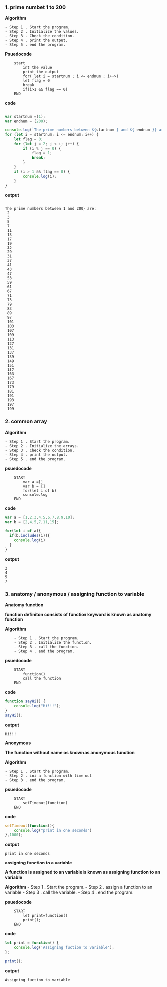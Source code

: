 ### 1. prime numbet 1 to 200
**Algorithm**

    - Step 1 . Start the program.
    - Step 2 . Initialize the values.
    - Step 3 . Check the condition.
    - Step 4 . print the output.
    - Step 5 . end the program.

**Psuedocode**
```
    start
        int the value
        print the output
        for( let i = startnum ; i <= endnum ; i++>)
        let flag = 0
        break
        if(i>1 && flag == 0)
    END
```


**code**
```javascript

var startnum =(1);
var endnum = (200);

console.log(`The prime numbers between ${startnum } and ${ endnum }} are:`);
for (let i = startnum; i <= endnum; i++) {
    let flag = 0;
    for (let j = 2; j < i; j++) {
        if (i % j == 0) {
            flag = 1;
            break;
        }
    }
    if (i > 1 && flag == 0) {
        console.log(i);
    }
}
```

**output**
```console

The prime numbers between 1 and 200} are:
 2
 3
 5
 7
 11
 13
 17
 19
 23
 29
 31
 37
 41
 43
 47
 53
 59
 61
 67
 71
 73
 79
 83
 89
 97
 101
 103
 107
 109
 113
 127
 131
 137
 139
 149
 151
 157
 163
 167
 173
 179
 181
 191
 193
 197
 199
 ```

### 2. common array

**Algorithm**

    - Step 1 . Start the program.
    - Step 2 . Initialize the arrays.
    - Step 3 . Check the condition.
    - Step 4 . print the output.
    - Step 5 . end the program.

**psuedocode**
```
    START
        var a =[]
        var b = []
        for(let i of b)
        console.log
    END
```

**code**
```javascript
var a = [1,2,3,4,5,6,7,8,9,10];
var b = [2,4,5,7,11,15];

for(let i of a){
  if(b.includes(i)){
    console.log(i)
  }
}

```
**output**
```console
2
4
5
7

```

### 3. anatomy / anonymous / assigning function to variable

**Anatomy function**


**function definiton consists of function keyword is known as anatomy function**

**Algorithm**
```
    - Step 1 . Start the program.
    - Step 2 . Initialize the function.
    - Step 3 . call the function.
    - Step 4 . end the program.
```

**psuedocode**
```
    START
        function()
        call the function
    END
```

**code**
```javascript
function sayHi() {
    console.log("Hi!!!");
}
sayHi();
```

**output**
```console
Hi!!!
```

**Anonymous**


**The function without name os known as anonymous function**

**Algorithm**

    - Step 1 . Start the program.
    - Step 2 . ini a function with time out
    - Step 3 . end the program.

**psuedocode**
```
    START
        setTimeout(function)
    END

```

**code**
```javascript
setTimeout(function(){
    console.log("print in one seconds")
},1000);
```

**output**
```console
print in one seconds
```

**assigning function to a variable**


**A function is assigned to an variable is known as assigning function to an variable**

**Algorithm**
    - Step 1 . Start the program.
    - Step 2 . assign a function to an variable
    - Step 3 . call the variable.
    - Step 4 . end the program.

**psuedocode**
```
    START
        let print=function()
        print();
    END
```
**code**
```javascript
let print = function() {
    console.log('Assigning fuction to variable');
};

print();
```
**output**
```console
Assigning fuction to variable
```


